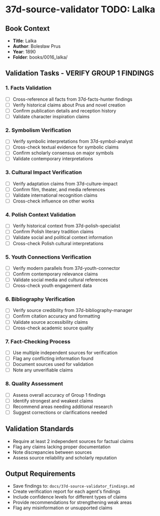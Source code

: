 # 37d-source-validator TODO: Lalka

## Book Context
- **Title**: Lalka
- **Author**: Bolesław Prus
- **Year**: 1890
- **Folder**: books/0016_lalka/

## Validation Tasks - VERIFY GROUP 1 FINDINGS

### 1. Facts Validation
- [ ] Cross-reference all facts from 37d-facts-hunter findings
- [ ] Verify historical claims about Prus and novel creation
- [ ] Confirm publication details and reception history
- [ ] Validate character inspiration claims

### 2. Symbolism Verification
- [ ] Verify symbolic interpretations from 37d-symbol-analyst
- [ ] Cross-check textual evidence for symbolic claims
- [ ] Confirm scholarly consensus on major symbols
- [ ] Validate contemporary interpretations

### 3. Cultural Impact Verification
- [ ] Verify adaptation claims from 37d-culture-impact
- [ ] Confirm film, theater, and media references
- [ ] Validate international recognition claims
- [ ] Cross-check influence on other works

### 4. Polish Context Validation
- [ ] Verify historical context from 37d-polish-specialist
- [ ] Confirm Polish literary tradition claims
- [ ] Validate social and political context information
- [ ] Cross-check Polish cultural interpretations

### 5. Youth Connections Verification
- [ ] Verify modern parallels from 37d-youth-connector
- [ ] Confirm contemporary relevance claims
- [ ] Validate social media and cultural references
- [ ] Cross-check youth engagement data

### 6. Bibliography Verification
- [ ] Verify source credibility from 37d-bibliography-manager
- [ ] Confirm citation accuracy and formatting
- [ ] Validate source accessibility claims
- [ ] Cross-check academic source quality

### 7. Fact-Checking Process
- [ ] Use multiple independent sources for verification
- [ ] Flag any conflicting information found
- [ ] Document sources used for validation
- [ ] Note any unverifiable claims

### 8. Quality Assessment
- [ ] Assess overall accuracy of Group 1 findings
- [ ] Identify strongest and weakest claims
- [ ] Recommend areas needing additional research
- [ ] Suggest corrections or clarifications needed

## Validation Standards
- Require at least 2 independent sources for factual claims
- Flag any claims lacking proper documentation
- Note discrepancies between sources
- Assess source reliability and scholarly reputation

## Output Requirements
- Save findings to: `docs/37d-source-validator_findings.md`
- Create verification report for each agent's findings
- Include confidence levels for different types of claims
- Provide recommendations for strengthening weak areas
- Flag any misinformation or unsupported claims